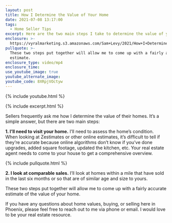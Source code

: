 ```yaml
---
layout: post
title: How I Determine the Value of Your Home
date: 2021-07-08 13:17:00
tags:
  - Home Seller Tips
excerpt: Here are the two main steps I take to determine the value of your home.
enclosure: >-
  https://vyralmarketing.s3.amazonaws.com/Sam+Levy/2021/How+I+Determine+the+Value+of+Your+Home.mp4
pullquote: >-
  These two steps put together will allow me to come up with a fairly accurate
  estimate.
enclosure_type: video/mp4
enclosure_time:
use_youtube_image: true
youtube_alternate_image:
youtube_code: 8XRpjVOctyw
---
```

{% include youtube.html %}

{% include excerpt.html %}

Sellers frequently ask me how I determine the value of their homes. It’s a simple answer, but there are two main steps:

**1\. I’ll need to visit your home.** I’ll need to assess the home’s condition. When looking at Zestimates or other online estimates, it’s difficult to tell if they’re accurate because online algorithms don’t know if you’ve done upgrades, added square footage, updated the kitchen, etc. Your real estate agent needs to come to your house to get a comprehensive overview.

{% include pullquote.html %}

**2\. I look at comparable sales.** I’ll look at homes within a mile that have sold in the last six months or so that are of similar age and size to yours.

These two steps put together will allow me to come up with a fairly accurate estimate of the value of your home.&nbsp;

If you have any questions about home values, buying, or selling here in Phoenix, please feel free to reach out to me via phone or email. I would love to be your real estate resource.
